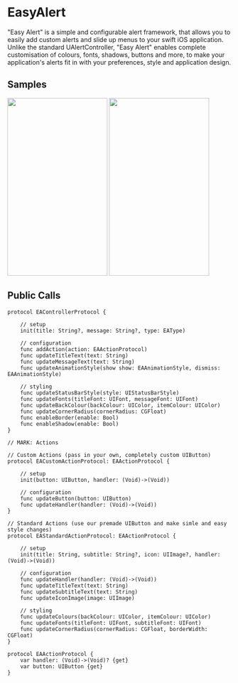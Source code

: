# EasyAlert

"Easy Alert" is a simple and configurable alert framework, that allows you to easily add custom alerts and slide up menus to your swift iOS application. Unlike the standard UAlertController, "Easy Alert" enables complete customisation of colours, fonts, shadows, buttons and more, to make your application's alerts fit in with your preferences, style and application design.

## Samples

<img src="https://cloud.githubusercontent.com/assets/4186265/14058127/0d6eb7cc-f36b-11e5-8814-72f9b511ac5b.gif" width="225" height="400">
<img src="https://cloud.githubusercontent.com/assets/4186265/14058131/1d9ee374-f36b-11e5-8248-6d326cb5a530.gif" width="225" height="400">

## Public Calls

```
protocol EAControllerProtocol {
    
    // setup
    init(title: String?, message: String?, type: EAType)
    
    // configuration
    func addAction(action: EAActionProtocol)
    func updateTitleText(text: String)
    func updateMessageText(text: String)
    func updateAnimationStyle(show show: EAAnimationStyle, dismiss: EAAnimationStyle)
    
    // styling
    func updateStatusBarStyle(style: UIStatusBarStyle)
    func updateFonts(titleFont: UIFont, messageFont: UIFont)
    func updateBackColour(backColour: UIColor, itemColour: UIColor)
    func updateCornerRadius(cornerRadius: CGFloat)
    func enableBorder(enable: Bool)
    func enableShadow(enable: Bool)
}

// MARK: Actions

// Custom Actions (pass in your own, completely custom UIButton)
protocol EACustomActionProtocol: EAActionProtocol {
    
    // setup
    init(button: UIButton, handler: (Void)->(Void))
    
    // configuration
    func updateButton(button: UIButton)
    func updateHandler(handler: (Void)->(Void))
}

// Standard Actions (use our premade UIButton and make simle and easy style changes)
protocol EAStandardActionProtocol: EAActionProtocol {
    
    // setup
    init(title: String, subtitle: String?, icon: UIImage?, handler: (Void)->(Void))
    
    // configuration
    func updateHandler(handler: (Void)->(Void))
    func updateTitleText(text: String)
    func updateSubtitleText(text: String)
    func updateIconImage(image: UIImage)
    
    // styling
    func updateColours(backColour: UIColor, itemColour: UIColor)
    func updateFonts(titleFont: UIFont, subtitleFont: UIFont)
    func updateCornerRadius(cornerRadius: CGFloat, borderWidth: CGFloat)
}

protocol EAActionProtocol {
    var handler: (Void)->(Void)? {get}
    var button: UIButton {get}
}

```
